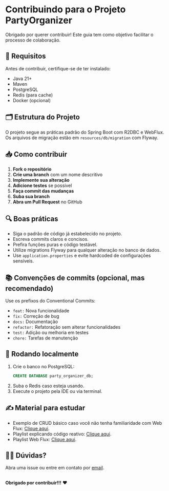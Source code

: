 # Contribuindo para o Projeto PartyOrganizer

Obrigado por querer contribuir! Este guia tem como objetivo facilitar o processo de colaboração.

## 🧰 Requisitos

Antes de contribuir, certifique-se de ter instalado:

- Java 21+
- Maven
- PostgreSQL
- Redis (para cache)
- Docker (opcional)

## 🗂️ Estrutura do Projeto

O projeto segue as práticas padrão do Spring Boot com R2DBC e WebFlux. Os arquivos de migração estão em `resources/db/migration` com Flyway. 

## 📥 Como contribuir

1. **Fork o repositório**
2. **Crie uma branch** com um nome descritivo
3. **Implemente sua alteração**
4. **Adicione testes** se possível
5. **Faça commit das mudanças**
6. **Suba sua branch**
7. **Abra um Pull Request** no GitHub

## 🔍 Boas práticas

- Siga o padrão de código já estabelecido no projeto.
- Escreva commits claros e concisos.
- Prefira funções puras e código testável.
- Utilize migrations Flyway para qualquer alteração no banco de dados.
- Use `application.properties` e evite hardcoded de configurações sensíveis.

## 📚 Convenções de commits (opcional, mas recomendado)

Use os prefixos do Conventional Commits:

- `feat:` Nova funcionalidade
- `fix:` Correção de bug
- `docs:` Documentação
- `refactor:` Refatoração sem alterar funcionalidades
- `test:` Adição ou melhoria em testes
- `chore:` Tarefas de manutenção


## 🧪 Rodando localmente

1. Crie o banco no PostgreSQL:
   ```sql
   CREATE DATABASE party_organizer_db;
2. Suba o Redis caso esteja usando.
3. Execute o projeto pela IDE ou via terminal.

## ✍️ Material para estudar

- Exemplo de CRUD básico caso você não tenha familiaridade com Web Flux: [Clique aqui](https://github.com/leodipaula/Loja-de-games).
- Playlist explicando código reativo: [Clique aqui](https://www.youtube.com/watch?v=j3Ik6iscbu8&list=PL62G310vn6nG3sBMCIEoZBK3r3E_4aKW5).
- Playlist Web Flux: [Clique aqui](https://www.youtube.com/watch?v=uLFU5Uou5t4&list=PL62G310vn6nH5Tgcp5q2a1xCb6CsZJAi7).

## 🤔💬 Dúvidas?

Abra uma issue ou entre em contato por [email](leofernandes9@gmail.com).

##

**Obrigado por contribuir!!!** ❤️
